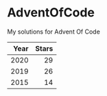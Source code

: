 # AdventOfCode
My solutions for Advent Of Code

| Year | Stars |
|-----:|------:|
| 2020 |    29 |
| 2019 |    26 |
| 2015 |    14 |
